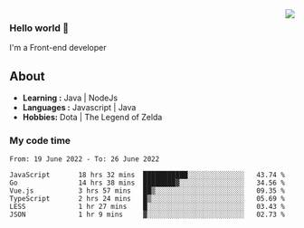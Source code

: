 <img align='right' src="https://github-readme-stats.vercel.app/api?username=jumodada&show_icons=true&theme=vue">

### Hello world 👋

I'm a Front-end developer 
    
## About
-  **Learning :** Java | NodeJs
-  **Languages :** Javascript | Java
-  **Hobbies:** Dota | The Legend of Zelda

### My code time

<!--START_SECTION:waka-->

```text
From: 19 June 2022 - To: 26 June 2022

JavaScript       18 hrs 32 mins  ███████████░░░░░░░░░░░░░░   43.74 %
Go               14 hrs 38 mins  ████████▓░░░░░░░░░░░░░░░░   34.56 %
Vue.js           3 hrs 57 mins   ██▒░░░░░░░░░░░░░░░░░░░░░░   09.35 %
TypeScript       2 hrs 24 mins   █▒░░░░░░░░░░░░░░░░░░░░░░░   05.69 %
LESS             1 hr 27 mins    █░░░░░░░░░░░░░░░░░░░░░░░░   03.43 %
JSON             1 hr 9 mins     ▓░░░░░░░░░░░░░░░░░░░░░░░░   02.73 %
```

<!--END_SECTION:waka-->
